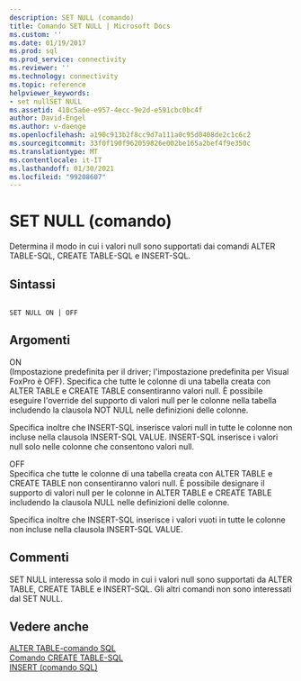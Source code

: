 ```yaml
---
description: SET NULL (comando)
title: Comando SET NULL | Microsoft Docs
ms.custom: ''
ms.date: 01/19/2017
ms.prod: sql
ms.prod_service: connectivity
ms.reviewer: ''
ms.technology: connectivity
ms.topic: reference
helpviewer_keywords:
- set nullSET NULL
ms.assetid: 410c5a6e-e957-4ecc-9e2d-e591cbc0bc4f
author: David-Engel
ms.author: v-daenge
ms.openlocfilehash: a190c913b2f8cc9d7a111a0c95d0408de2c1c6c2
ms.sourcegitcommit: 33f0f190f962059826e002be165a2bef4f9e350c
ms.translationtype: MT
ms.contentlocale: it-IT
ms.lasthandoff: 01/30/2021
ms.locfileid: "99208607"
---
```

# <a name="set-null-command"></a>SET NULL (comando)
Determina il modo in cui i valori null sono supportati dai comandi ALTER TABLE-SQL, CREATE TABLE-SQL e INSERT-SQL.  
  
## <a name="syntax"></a>Sintassi  
  
```  
  
SET NULL ON | OFF  
```  
  
## <a name="arguments"></a>Argomenti  
 ON  
 (Impostazione predefinita per il driver; l'impostazione predefinita per Visual FoxPro è OFF). Specifica che tutte le colonne di una tabella creata con ALTER TABLE e CREATE TABLE consentiranno valori null. È possibile eseguire l'override del supporto di valori null per le colonne nella tabella includendo la clausola NOT NULL nelle definizioni delle colonne.  
  
 Specifica inoltre che INSERT-SQL inserisce valori null in tutte le colonne non incluse nella clausola INSERT-SQL VALUE. INSERT-SQL inserisce i valori null solo nelle colonne che consentono valori null.  
  
 OFF  
 Specifica che tutte le colonne di una tabella creata con ALTER TABLE e CREATE TABLE non consentiranno valori null. È possibile designare il supporto di valori null per le colonne in ALTER TABLE e CREATE TABLE includendo la clausola NULL nelle definizioni delle colonne.  
  
 Specifica inoltre che INSERT-SQL inserisce i valori vuoti in tutte le colonne non incluse nella clausola INSERT-SQL VALUE.  
  
## <a name="remarks"></a>Commenti  
 SET NULL interessa solo il modo in cui i valori null sono supportati da ALTER TABLE, CREATE TABLE e INSERT-SQL. Gli altri comandi non sono interessati dal SET NULL.  
  
## <a name="see-also"></a>Vedere anche  
 [ALTER TABLE-comando SQL](../../odbc/microsoft/alter-table-sql-command.md)   
 [Comando CREATE TABLE-SQL](../../odbc/microsoft/create-table-sql-command.md)   
 [INSERT (comando SQL)](../../odbc/microsoft/insert-sql-command.md)
